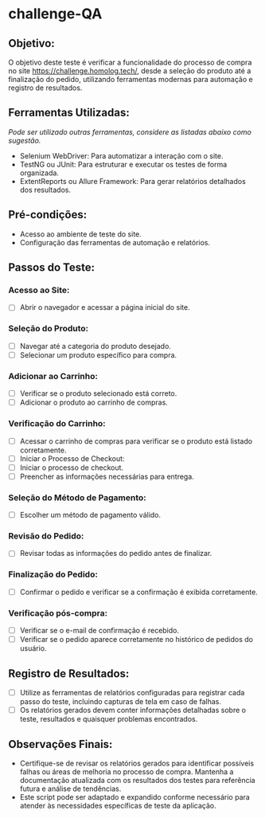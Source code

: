 # challenge-QA

## Objetivo:
O objetivo deste teste é verificar a funcionalidade do processo de compra no site https://challenge.homolog.tech/, desde a seleção do produto até a finalização do pedido, utilizando ferramentas modernas para automação e registro de resultados.

## Ferramentas Utilizadas:
_Pode ser utilizado outras ferramentas, considere as listadas abaixo como sugestão._ 
* Selenium WebDriver: Para automatizar a interação com o site.
* TestNG ou JUnit: Para estruturar e executar os testes de forma organizada.
* ExtentReports ou Allure Framework: Para gerar relatórios detalhados dos resultados.

## Pré-condições:
* Acesso ao ambiente de teste do site.
* Configuração das ferramentas de automação e relatórios.

## Passos do Teste:

### Acesso ao Site:
- [ ] Abrir o navegador e acessar a página inicial do site.

### Seleção do Produto:
- [ ] Navegar até a categoria do produto desejado.
- [ ] Selecionar um produto específico para compra.

### Adicionar ao Carrinho:
- [ ] Verificar se o produto selecionado está correto.
- [ ] Adicionar o produto ao carrinho de compras.

### Verificação do Carrinho:
- [ ] Acessar o carrinho de compras para verificar se o produto está listado corretamente.
- [ ] Iniciar o Processo de Checkout:
- [ ] Iniciar o processo de checkout.
- [ ] Preencher as informações necessárias para entrega.

### Seleção do Método de Pagamento:
- [ ] Escolher um método de pagamento válido.

### Revisão do Pedido:
- [ ] Revisar todas as informações do pedido antes de finalizar.

### Finalização do Pedido:
- [ ] Confirmar o pedido e verificar se a confirmação é exibida corretamente.

### Verificação pós-compra:
- [ ] Verificar se o e-mail de confirmação é recebido.
- [ ] Verificar se o pedido aparece corretamente no histórico de pedidos do usuário.

## Registro de Resultados:
- [ ] Utilize as ferramentas de relatórios configuradas para registrar cada passo do teste, incluindo capturas de tela em caso de falhas.
- [ ] Os relatórios gerados devem conter informações detalhadas sobre o teste, resultados e quaisquer problemas encontrados.

## Observações Finais:
* Certifique-se de revisar os relatórios gerados para identificar possíveis falhas ou áreas de melhoria no processo de compra.
Mantenha a documentação atualizada com os resultados dos testes para referência futura e análise de tendências.
* Este script pode ser adaptado e expandido conforme necessário para atender às necessidades específicas de teste da aplicação.
